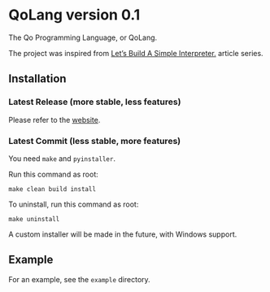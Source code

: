 # QoLang version 0.1
The Qo Programming Language, or QoLang.

The project was inspired from [Let’s Build A Simple Interpreter.](https://ruslanspivak.com/lsbasi-part1/) article series.

## Installation
### Latest Release (more stable, less features)
Please refer to the [website](https://qolang.camroku.tech/#Install).

### Latest Commit (less stable, more features)
You need `make` and `pyinstaller`.

Run this command as root:
```
make clean build install
```

To uninstall, run this command as root:
```
make uninstall
```

A custom installer will be made in the future, with Windows support.

## Example
For an example, see the `example` directory.